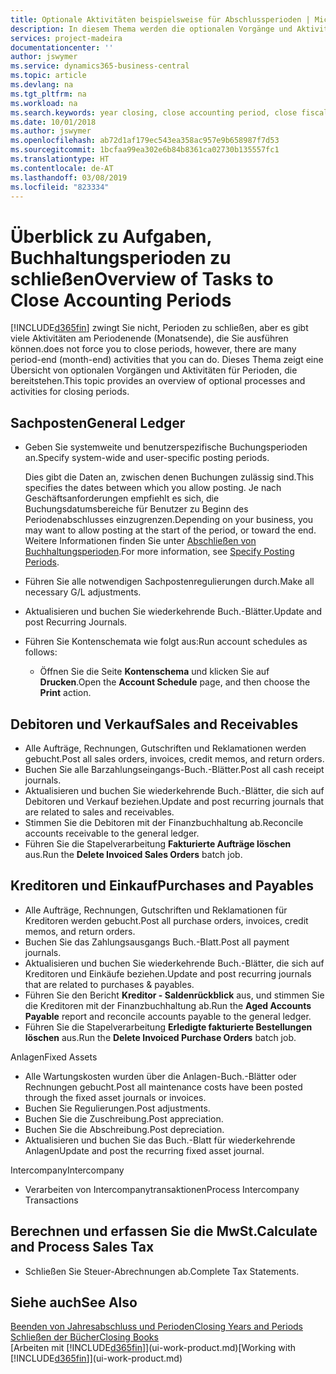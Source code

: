```yaml
---
title: Optionale Aktivitäten beispielsweise für Abschlussperioden | Microsoft Docs
description: In diesem Thema werden die optionalen Vorgänge und Aktivitäten Abschlussbuchhaltungsperioden in  Business Central dargelegt.
services: project-madeira
documentationcenter: ''
author: jswymer
ms.service: dynamics365-business-central
ms.topic: article
ms.devlang: na
ms.tgt_pltfrm: na
ms.workload: na
ms.search.keywords: year closing, close accounting period, close fiscal year, aging, creditor payments, vendor payments
ms.date: 10/01/2018
ms.author: jswymer
ms.openlocfilehash: ab72d1af179ec543ea358ac957e9b658987f7d53
ms.sourcegitcommit: 1bcfaa99ea302e6b84b8361ca02730b135557fc1
ms.translationtype: HT
ms.contentlocale: de-AT
ms.lasthandoff: 03/08/2019
ms.locfileid: "823334"
---
```

# <a name="overview-of-tasks-to-close-accounting-periods"></a><span data-ttu-id="8cef0-103">Überblick zu Aufgaben, Buchhaltungsperioden zu schließen</span><span class="sxs-lookup"><span data-stu-id="8cef0-103">Overview of Tasks to Close Accounting Periods</span></span>
[!INCLUDE[d365fin](includes/d365fin_md.md)] <span data-ttu-id="8cef0-104">zwingt Sie nicht, Perioden zu schließen, aber es gibt viele Aktivitäten am Periodenende (Monatsende), die Sie ausführen können.</span><span class="sxs-lookup"><span data-stu-id="8cef0-104">does not force you to close periods, however, there are many period-end (month-end) activities that you can do.</span></span> <span data-ttu-id="8cef0-105">Dieses Thema zeigt eine Übersicht von optionalen Vorgängen und Aktivitäten für Perioden, die bereitstehen.</span><span class="sxs-lookup"><span data-stu-id="8cef0-105">This topic provides an overview of optional processes and activities for closing periods.</span></span>  

## <a name="general-ledger"></a><span data-ttu-id="8cef0-106">Sachposten</span><span class="sxs-lookup"><span data-stu-id="8cef0-106">General Ledger</span></span>
* <span data-ttu-id="8cef0-107">Geben Sie systemweite und benutzerspezifische Buchungsperioden an.</span><span class="sxs-lookup"><span data-stu-id="8cef0-107">Specify system-wide and user-specific posting periods.</span></span>  

    <span data-ttu-id="8cef0-108">Dies gibt die Daten an, zwischen denen Buchungen zulässig sind.</span><span class="sxs-lookup"><span data-stu-id="8cef0-108">This specifies the dates between which you allow posting.</span></span> <span data-ttu-id="8cef0-109">Je nach Geschäftsanforderungen empfiehlt es sich, die Buchungsdatumsbereiche für Benutzer zu Beginn des Periodenabschlusses einzugrenzen.</span><span class="sxs-lookup"><span data-stu-id="8cef0-109">Depending on your business, you may want to allow posting at the start of the period, or toward the end.</span></span> <span data-ttu-id="8cef0-110">Weitere Informationen finden Sie unter [Abschließen von Buchhaltungsperioden](finance-how-specify-posting-periods.md).</span><span class="sxs-lookup"><span data-stu-id="8cef0-110">For more information, see [Specify Posting Periods](finance-how-specify-posting-periods.md).</span></span>  
* <span data-ttu-id="8cef0-111">Führen Sie alle notwendigen Sachpostenregulierungen durch.</span><span class="sxs-lookup"><span data-stu-id="8cef0-111">Make all necessary G/L adjustments.</span></span>  
* <span data-ttu-id="8cef0-112">Aktualisieren und buchen Sie wiederkehrende Buch.-Blätter.</span><span class="sxs-lookup"><span data-stu-id="8cef0-112">Update and post Recurring Journals.</span></span>  
  <!--* Process Consolidations-->
* <span data-ttu-id="8cef0-113">Führen Sie Kontenschemata wie folgt aus:</span><span class="sxs-lookup"><span data-stu-id="8cef0-113">Run account schedules as follows:</span></span>  
  * <span data-ttu-id="8cef0-114">Öffnen Sie die Seite **Kontenschema** und klicken Sie auf **Drucken**.</span><span class="sxs-lookup"><span data-stu-id="8cef0-114">Open the **Account Schedule** page, and then choose the **Print** action.</span></span>  

## <a name="sales-and-receivables"></a><span data-ttu-id="8cef0-115">Debitoren und Verkauf</span><span class="sxs-lookup"><span data-stu-id="8cef0-115">Sales and Receivables</span></span>
* <span data-ttu-id="8cef0-116">Alle Aufträge, Rechnungen, Gutschriften und Reklamationen werden gebucht.</span><span class="sxs-lookup"><span data-stu-id="8cef0-116">Post all sales orders, invoices, credit memos, and return orders.</span></span>  
* <span data-ttu-id="8cef0-117">Buchen Sie alle Barzahlungseingangs-Buch.-Blätter.</span><span class="sxs-lookup"><span data-stu-id="8cef0-117">Post all cash receipt journals.</span></span>  
* <span data-ttu-id="8cef0-118">Aktualisieren und buchen Sie wiederkehrende Buch.-Blätter, die sich auf Debitoren und Verkauf beziehen.</span><span class="sxs-lookup"><span data-stu-id="8cef0-118">Update and post recurring journals that are related to sales and receivables.</span></span>  
* <span data-ttu-id="8cef0-119">Stimmen Sie die Debitoren mit der Finanzbuchhaltung ab.</span><span class="sxs-lookup"><span data-stu-id="8cef0-119">Reconcile accounts receivable to the general ledger.</span></span>  
* <span data-ttu-id="8cef0-120">Führen Sie die Stapelverarbeitung **Fakturierte Aufträge löschen** aus.</span><span class="sxs-lookup"><span data-stu-id="8cef0-120">Run the **Delete Invoiced Sales Orders** batch job.</span></span>  

## <a name="purchases-and-payables"></a><span data-ttu-id="8cef0-121">Kreditoren und Einkauf</span><span class="sxs-lookup"><span data-stu-id="8cef0-121">Purchases and Payables</span></span>
* <span data-ttu-id="8cef0-122">Alle Aufträge, Rechnungen, Gutschriften und Reklamationen für Kreditoren werden gebucht.</span><span class="sxs-lookup"><span data-stu-id="8cef0-122">Post all purchase orders, invoices, credit memos, and return orders.</span></span>  
* <span data-ttu-id="8cef0-123">Buchen Sie das Zahlungsausgangs Buch.-Blatt.</span><span class="sxs-lookup"><span data-stu-id="8cef0-123">Post all payment journals.</span></span>  
* <span data-ttu-id="8cef0-124">Aktualisieren und buchen Sie wiederkehrende Buch.-Blätter, die sich auf Kreditoren und Einkäufe beziehen.</span><span class="sxs-lookup"><span data-stu-id="8cef0-124">Update and post recurring journals that are related to purchases & payables.</span></span>  
* <span data-ttu-id="8cef0-125">Führen Sie den Bericht **Kreditor - Saldenrückblick** aus, und stimmen Sie die Kreditoren mit der Finanzbuchhaltung ab.</span><span class="sxs-lookup"><span data-stu-id="8cef0-125">Run the **Aged Accounts Payable** report and reconcile accounts payable to the general ledger.</span></span>  
* <span data-ttu-id="8cef0-126">Führen Sie die Stapelverarbeitung **Erledigte fakturierte Bestellungen löschen** aus.</span><span class="sxs-lookup"><span data-stu-id="8cef0-126">Run the **Delete Invoiced Purchase Orders** batch job.</span></span>  

<span data-ttu-id="8cef0-127">Anlagen</span><span class="sxs-lookup"><span data-stu-id="8cef0-127">Fixed Assets</span></span>
* <span data-ttu-id="8cef0-128">Alle Wartungskosten wurden über die Anlagen-Buch.-Blätter oder Rechnungen gebucht.</span><span class="sxs-lookup"><span data-stu-id="8cef0-128">Post all maintenance costs have been posted through the fixed asset journals or invoices.</span></span>
* <span data-ttu-id="8cef0-129">Buchen Sie Regulierungen.</span><span class="sxs-lookup"><span data-stu-id="8cef0-129">Post adjustments.</span></span>
* <span data-ttu-id="8cef0-130">Buchen Sie die Zuschreibung.</span><span class="sxs-lookup"><span data-stu-id="8cef0-130">Post appreciation.</span></span>
* <span data-ttu-id="8cef0-131">Buchen Sie die Abschreibung.</span><span class="sxs-lookup"><span data-stu-id="8cef0-131">Post depreciation.</span></span>
* <span data-ttu-id="8cef0-132">Aktualisieren und buchen Sie das Buch.-Blatt für wiederkehrende Anlagen</span><span class="sxs-lookup"><span data-stu-id="8cef0-132">Update and post the recurring fixed asset journal.</span></span>

<span data-ttu-id="8cef0-133">Intercompany</span><span class="sxs-lookup"><span data-stu-id="8cef0-133">Intercompany</span></span>
* <span data-ttu-id="8cef0-134">Verarbeiten von Intercompanytransaktionen</span><span class="sxs-lookup"><span data-stu-id="8cef0-134">Process Intercompany Transactions</span></span>

## <a name="calculate-and-process-sales-tax"></a><span data-ttu-id="8cef0-135">Berechnen und erfassen Sie die MwSt.</span><span class="sxs-lookup"><span data-stu-id="8cef0-135">Calculate and Process Sales Tax</span></span>
* <span data-ttu-id="8cef0-136">Schließen Sie Steuer-Abrechnungen ab.</span><span class="sxs-lookup"><span data-stu-id="8cef0-136">Complete Tax Statements.</span></span>  

## <a name="see-also"></a><span data-ttu-id="8cef0-137">Siehe auch</span><span class="sxs-lookup"><span data-stu-id="8cef0-137">See Also</span></span>
[<span data-ttu-id="8cef0-138">Beenden von Jahresabschluss und Perioden</span><span class="sxs-lookup"><span data-stu-id="8cef0-138">Closing Years and Periods</span></span>](year-close-years-periods.md)  
[<span data-ttu-id="8cef0-139">Schließen der Bücher</span><span class="sxs-lookup"><span data-stu-id="8cef0-139">Closing Books</span></span>](year-close-books.md)  
<span data-ttu-id="8cef0-140">[Arbeiten mit [!INCLUDE[d365fin](includes/d365fin_md.md)]](ui-work-product.md)</span><span class="sxs-lookup"><span data-stu-id="8cef0-140">[Working with [!INCLUDE[d365fin](includes/d365fin_md.md)]](ui-work-product.md)</span></span>
